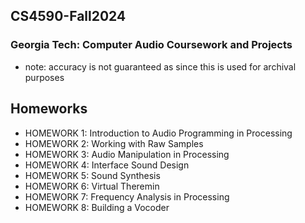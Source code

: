 ## CS4590-Fall2024
### Georgia Tech: Computer Audio Coursework and Projects
- note: accuracy is not guaranteed as since this is used for archival purposes

## Homeworks
- HOMEWORK 1: Introduction to Audio Programming in Processing
- HOMEWORK 2: Working with Raw Samples
- HOMEWORK 3: Audio Manipulation in Processing
- HOMEWORK 4: Interface Sound Design
- HOMEWORK 5: Sound Synthesis
- HOMEWORK 6: Virtual Theremin
- HOMEWORK 7: Frequency Analysis in Processing
- HOMEWORK 8: Building a Vocoder
